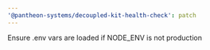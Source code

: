 ```yaml
---
'@pantheon-systems/decoupled-kit-health-check': patch
---
```


Ensure .env vars are loaded if NODE_ENV is not production
